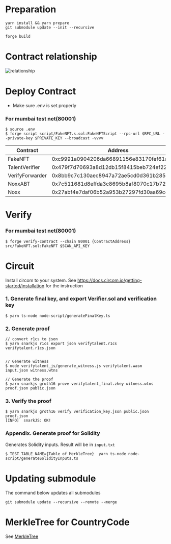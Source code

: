 # Preparation

```
yarn install && yarn prepare
git submodule update --init --recursive
```

```
forge build
```

# Contract relationship

![relationship](https://user-images.githubusercontent.com/6277118/192703658-1b8a464d-dc10-4822-8784-1dfc3d992a52.png)

# Deploy Contract

- Make sure .env is set properly

### For mumbai test net(80001)

```
$ source .env
$ forge script script/FakeNFT.s.sol:FakeNFTScript --rpc-url $RPC_URL --private-key $PRIVATE_KEY --broadcast -vvvv
```

| Contract        | Address                                    |
| --------------- | ------------------------------------------ |
| FakeNFT         | 0xc9991a0904206da66891156e83170fef61a27c19 |
| TalentVerifier  | 0x479f7d70693a8d12db15f8415beb724ef223870f |
| VerifyForwarder | 0x8bb9c7c130aec8947a72ae5cd0d361b285a7b8c1 |
| NoxxABT         | 0x7c511681d8effda3c8695b8af8070c17b720a501 |
| Noxx            | 0x27abf4e7daf06b52a953b27297fd30aa69cd539b |

# Verify

### For mumbai test net(80001)

```
$ forge verify-contract --chain 80001 {ContractAddress} src/FakeNFT.sol:FakeNFT $SCAN_API_KEY
```

# Circuit

Install circom to your system. See https://docs.circom.io/getting-started/installation for the instruction

### 1. Generate final key, and export Verifier.sol and verification key

```
$ yarn ts-node node-script/generateFinalKey.ts
```

### 2. Generate proof

```
// convert r1cs to json
$ yarn snarkjs r1cs export json verifytalent.r1cs verifytalent.r1cs.json


// Generate witness
$ node verifytalent_js/generate_witness.js verifytalent.wasm input.json witness.wtns

// Generate the proof
$ yarn snarkjs groth16 prove verifytalent_final.zkey witness.wtns proof.json public.json
```

### 3. Verify the proof

```
$ yarn snarkjs groth16 verify verification_key.json public.json proof.json
[INFO]  snarkJS: OK!
```

### Appendix. Generate proof for Solidity

Generates Solidity inputs. Result will be in `input.txt`

```
$ TEST_TABLE_NAME={Table of MerkleTree}  yarn ts-node node-script/generateSolidityInputs.ts
```

# Updating submodule

The command below updates all submodules

```
git submodule update --recursive --remote --merge
```

# MerkleTree for CountryCode

See [MerkleTree](./CountryCodeMerkleTree.md)
